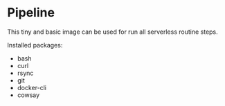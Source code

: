 # Pipeline

This tiny and basic image can be used for run all serverless routine steps.

Installed packages:

- bash
- curl
- rsync
- git
- docker-cli
- cowsay